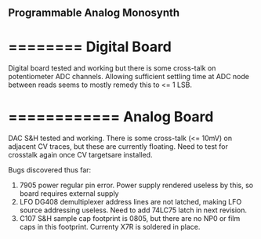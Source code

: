 Programmable Analog Monosynth
-----------------------------
========
Digital Board
========

Digital board tested and working but there is some cross-talk on
potentiometer ADC channels. Allowing sufficient settling time at ADC node between reads seems to mostly remedy this
to <= 1 LSB.

============
Analog Board
============
DAC S&H tested and working. There is some cross-talk (<= 10mV) on adjacent CV traces, but these are currently floating. Need to test
for crosstalk again once CV targetsare installed.

Bugs discovered thus far:

1. 7905 power regular pin error. Power supply rendered useless by this, so board requires external supply
2. LFO DG408 demultiplexer address lines are not latched, making LFO source addressing useless. Need to add 74LC75
latch in next revision.
2. C107 S&H sample cap footprint is 0805, but there are no NP0 or film caps in this footprint. Currenty X7R is soldered
in place. 
